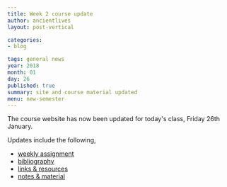 ```yaml
---
title: Week 2 course update
author: ancientlives
layout: post-vertical

categories:
- blog

tags: general news
year: 2018
month: 01
day: 26
published: true
summary: site and course material updated
menu: new-semester
---
```


The course website has now been updated for today's class, Friday 26th January.

Updates include the following,

* [weekly assignment](/weekly_assignment)
* [bibliography](/bibliography)
* [links & resources](/links)
* [notes & material](/notes)

